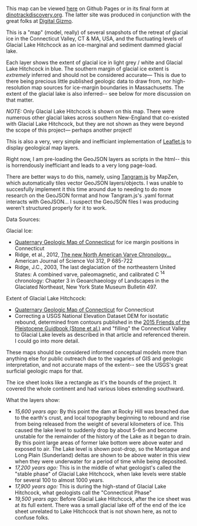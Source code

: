 This map can be viewed <a href="https://geojoek.github.io/PVMA_Map_Lake_Hitchcock/">here</a> on Github Pages or in its final form at <a href="https://www.dinotracksdiscovery.org/map/detail/">dinotrackdiscovery.org</a>. The latter site was produced in conjunction with the great folks at <a href="http://www.digitalgizmo.com">Digital Gizmo</a>.

This is a "map" (model, really) of several snapshots of the retreat of glacial ice in the Connecticut Valley, CT & MA, USA, and the fluctuating levels of Glacial Lake Hitchcock as an ice-marginal and sediment dammed glacial lake.

Each layer shows the extent of glacial ice in light grey / white and Glacial Lake Hitchcock in blue. The southern margin of glacial ice extent is <em>*extremely*</em> inferred and should not be considered accurate— This is due to there being precious little published geologic data to draw from, nor high-resolution map sources for ice-margin boundaries in Massachusetts.  The extent of the glacial lake is also inferred-- see below for more discussion on that matter.

<em>NOTE:</em> Only Glacial Lake Hitchcock is shown on this map. There were numerous other glacial lakes across southern New-England that co-existed with Glacial Lake Hitchcock, but they are not shown as they were beyond the scope of this project— perhaps another project!

This is also a very, very simple and inefficiant implementation of <a href = "http://leafletjs.com">Leaflet.js</a> to display geological map layers.

Right now, I am pre-loading the GeoJSON layers as scripts in the html-- this is horrendously inefficiant and leads to a very long page-load.

There are better ways to do this, namely, using <a href="https://mapzen.com/products/tangram/">Tangram.js</a> by MapZen, which automatically tiles vector GeoJSON layers/objects.  I was unable to succesfully implement it this time around due to needing to do more research on the GeoJSON format and how Tangram.js's .yaml format interacts with GeoJSON... I suspect the GeoJSON files I was producing weren't structured properly for it to work.

Data Sources:

Glacial Ice: 

 - <a href="https://pubs.usgs.gov/sim/2005/2784/">Quaternary Geologic Map of Connecticut</a> for ice margin positions in Connecticut
 - Ridge, et al., 2012, <a href="http://www.ajsonline.org/content/312/7/685.abstract">The new North American Varve Chronology...</a> American Journal of Science Vol 312, P 685-722
 - Ridge, J.C., 2003, The last deglaciation of the northeastern United States: A combined varve, paleomagnetic, and calibrated C <sup>14</sup> chronology: Chapter 3 in </em>Geoarchaeology of Landscapes in the Glaciated Northeast</em>, New York State Museum Bulletin 497.
 
Extent of Glacial Lake Hitchcock:
  - <a href="https://pubs.usgs.gov/sim/2005/2784/">Quaternary Geologic Map of Connecticut</a> for Connecticut
  - Correcting a USGS National Elevation Dataset DEM for isostatic rebound, determined from contours published in the <a href="http://www2.newpaltz.edu/fop/pdf/FOP2015Guide.pdf">2015 Friends of the Pleistocene Guidbook (Stone et al.)</a> and "filling" the Connecticut Valley to Glacial Lake levels as described in that article and referenced therein.  I could go into more detail.
  
These maps should be considered informed conceptual models more than anything else for public outreach due to the vagaries of GIS and geologic interpretation, and not accurate maps of the extent-- see the USGS's great surficial geologic maps for that.

The ice sheet looks like a rectangle as it's the bounds of the project.  It covered the whole continent and had various lobes extending southward.

What the layers show:
<ul>
<li><em>15,600 years ago: </em> By this point the dam at Rocky Hill was breached due to the earth's crust, and local topography beginning to rebound and rise from being released from the weight of several kilometers of ice.  This caused the lake level to suddenly drop by about 5-6m and become unstable for the remainder of the history of the Lake as it began to drain. By this point large areas of former lake bottom were above water and exposed to air.  The Lake level is shown post-drop, so the Montague and Long Plain (Sunderland) deltas are shown to be above water in this view when they were underwater for a period of time while being deposited.</li>
<li><em>17,200 years ago:</em> This is in the middle of what geologist's called the "stable phase" of Glacial Lake Hitchcock, when lake levels were stable for several 100 to almost 1000 years.</li>
<li><em>17,900 years ago:</em> This is during the high-stand of Glacial Lake Hitchcock, what geologists call the "Connecticut Phase"</li>
<li><em>19,500 years ago:</em> Before Glacial Lake Hitchcock, after the ice sheet was at its full extent.  There was a small glacial lake off of the end of the ice sheet unrelated to Lake Hitchcock that is not shown here, as not to confuse folks. </li>
